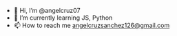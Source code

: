 - 👋 Hi, I’m @angelcruz07
- 🌱 I’m currently learning JS, Python
- 📫 How to reach me angelcruzsanchez126@gmail.com

<!---
angelcruz07/angelcruz07 is a ✨ special ✨ repository because its `README.md` (this file) appears on your GitHub profile.
You can click the Preview link to take a look at your changes.
--->
